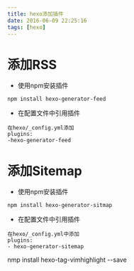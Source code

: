 ```yaml
---
title: hexo添加插件
date: 2016-06-09 22:25:16
tags: [hexo]  
---
```

# 添加RSS
* 使用npm安装插件  
```
npm install hexo-generator-feed
```
* 在配置文件中引用插件  
```
在hexo/_config.yml添加  
plugins:  
-hexo-generator-feed  
```

# 添加Sitemap  
* 使用npm安装插件  
```
npm install hexo-generator-sitmap  
```
* 在配置文件中引用插件  
```  
在hexo/_config.yml中添加  
plugins:  
- hexo-generator-sitemap  
```

nmp install hexo-tag-vimhighlight --save

